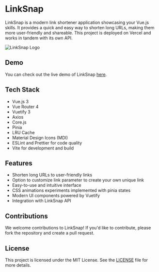 # LinkSnap

LinkSnap is a modern link shortener application showcasing your Vue.js skills. It provides a quick and easy way to shorten long URLs, making them more user-friendly and shareable. This project is deployed on Vercel and works in tandem with its own API.

![LinkSnap Logo](logo.png)

## Demo

You can check out the live demo of LinkSnap [here](https://linksnap-theta.vercel.app/).

## Tech Stack

- Vue.js 3
- Vue Router 4
- Vuetify 3
- Axios
- Core.js
- Pinia
- LRU Cache
- Material Design Icons (MDI)
- ESLint and Prettier for code quality
- Vite for development and build

## Features

- Shorten long URLs to user-friendly links
- Option to customize link parameter to create your own unique link
- Easy-to-use and intuitive interface
- CSS animations experiments implemented with pinia states
- Modern UI components powered by Vuetify
- Integration with LinkSnap API

## Contributions

We welcome contributions to LinkSnap! If you'd like to contribute, please fork the repository and create a pull request.

## License

This project is licensed under the MIT License. See the [LICENSE](LICENSE) file for more details.
